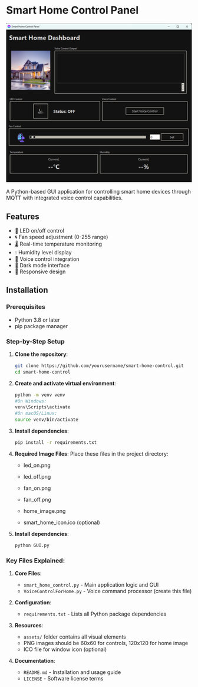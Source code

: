 # Smart Home Control Panel

![Application Screenshot](GUI.png) <!-- Add your screenshot file if available -->

A Python-based GUI application for controlling smart home devices through MQTT with integrated voice control capabilities.

## Features

- 🚦 LED on/off control
- 🌀 Fan speed adjustment (0-255 range)
- 🌡️ Real-time temperature monitoring
- 💧 Humidity level display
- 🎤 Voice control integration
- 🌙 Dark mode interface
- 📱 Responsive design

## Installation

### Prerequisites

- Python 3.8 or later
- pip package manager

### Step-by-Step Setup

1. **Clone the repository**:
   ```bash
   git clone https://github.com/yourusername/smart-home-control.git
   cd smart-home-control
   ```
2. **Create and activate virtual environment**:
   ```bash
   python -m venv venv
   #On Windows:
   venv\Scripts\activate
   #On macOS/Linux:
   source venv/bin/activate
   ```
3. **Install dependencies**:
   ```bash
   pip install -r requirements.txt
   ```
4. **Required Image Files**:
Place these files in the project directory:

   - led_on.png

   - led_off.png

   - fan_on.png

   - fan_off.png

   - home_image.png

   - smart_home_icon.ico (optional)

5. **Install dependencies**:
    ```bash
    python GUI.py
    ```

### Key Files Explained:

1. **Core Files**:
   - `smart_home_control.py` - Main application logic and GUI
   - `VoiceControlForHome.py` - Voice command processor (create this file)

2. **Configuration**:
   - `requirements.txt` - Lists all Python package dependencies

3. **Resources**:
   - `assets/` folder contains all visual elements
   - PNG images should be 60x60 for controls, 120x120 for home image
   - ICO file for window icon (optional)

4. **Documentation**:
   - `README.md` - Installation and usage guide
   - `LICENSE` - Software license terms
